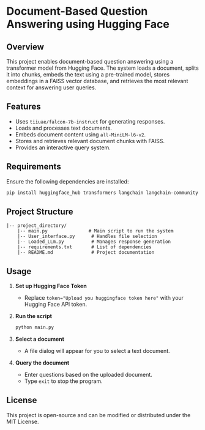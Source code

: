 # Document-Based Question Answering using Hugging Face

## Overview

This project enables document-based question answering using a transformer model from Hugging Face. The system loads a document, splits it into chunks, embeds the text using a pre-trained model, stores embeddings in a FAISS vector database, and retrieves the most relevant context for answering user queries.

## Features

- Uses `tiiuae/falcon-7b-instruct` for generating responses.
- Loads and processes text documents.
- Embeds document content using `all-MiniLM-l6-v2`.
- Stores and retrieves relevant document chunks with FAISS.
- Provides an interactive query system.

## Requirements

Ensure the following dependencies are installed:

```bash
pip install huggingface_hub transformers langchain langchain-community langchain-huggingface sentence-transformers faiss-cpu tkinter
```

## Project Structure

```
|-- project_directory/
    |-- main.py               # Main script to run the system
    |-- User_interface.py      # Handles file selection
    |-- Loaded_LLm.py          # Manages response generation
    |-- requirements.txt       # List of dependencies
    |-- README.md              # Project documentation
```

## Usage

1. **Set up Hugging Face Token**

   - Replace `token="Upload you huggingface token here"` with your Hugging Face API token.

2. **Run the script**

   ```bash
   python main.py
   ```

3. **Select a document**

   - A file dialog will appear for you to select a text document.

4. **Query the document**

   - Enter questions based on the uploaded document.
   - Type `exit` to stop the program.

## License

This project is open-source and can be modified or distributed under the MIT License.

